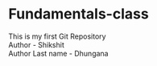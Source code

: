 # Fundamentals-class
This is my first Git Repository
<br>
Author - Shikshit <br>
Author Last name - Dhungana
